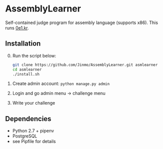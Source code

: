 # AssemblyLearner
Self-contained judge program for assembly language (supports x86). This runs [0e1.kr](http://0e1.kr).

## Installation

0. Run the script below:
    ```bash
    git clone https://github.com/Jinmo/AssemblyLearner.git asmlearner
    cd asmlearner
    ./install.sh
    ```

0. Create admin account: `python manage.py admin`
0. Login and go admin menu -> challenge menu
0. Write your challenge

## Dependencies
- Python 2.7 + pipenv
- PostgreSQL
- see Pipfile for details
